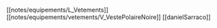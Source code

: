 [[notes/equipements/L_Vetements]] [[notes/equipements/vetements/V_VestePolaireNoire]] [[danielSarraco]]